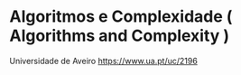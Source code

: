 # Algoritmos e Complexidade ( Algorithms and Complexity )

Universidade de Aveiro
https://www.ua.pt/uc/2196